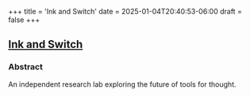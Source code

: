 +++
title = 'Ink and Switch'
date = 2025-01-04T20:40:53-06:00
draft = false
+++

## [Ink and Switch](https://www.inkandswitch.com/)

### Abstract

An independent research lab exploring the future of tools for thought.